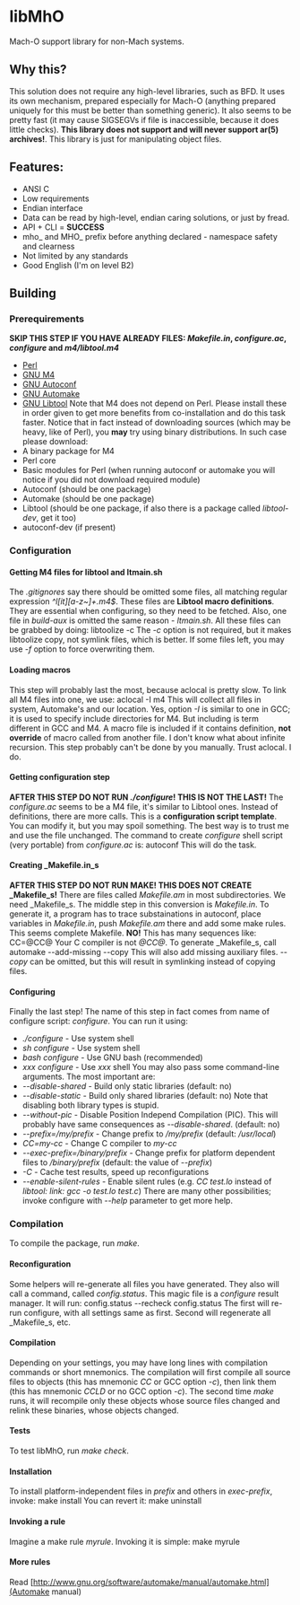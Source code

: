 # libMhO
Mach-O support library for non-Mach systems.
## Why this?
This solution does not require any high-level libraries, such as BFD. It uses its own mechanism, prepared especially for Mach-O (anything prepared uniquely for this must be better than something generic).
It also seems to be pretty fast (it may cause SIGSEGVs if file is inaccessible, because it does little checks). **This library does not support and will never support ar(5) archives!**. This library is
just for manipulating object files.
## Features:
 - ANSI C
 - Low requirements
 - Endian interface
 - Data can be read by high-level, endian caring solutions, or just by fread.
 - API + CLI = **SUCCESS**
 - mho\_ and MHO\_ prefix before anything declared - namespace safety and clearness
 - Not limited by any standards
 - Good English (I'm on level B2)
## Building
### Prerequirements
**SKIP THIS STEP IF YOU HAVE ALREADY FILES: _Makefile.in_, _configure.ac_, _configure_ and _m4/libtool.m4_**
 - [Perl](http://www.perl.org)
 - [GNU M4](http://www.gnu.org/software/m4)
 - [GNU Autoconf](http://www.gnu.org/software/autoconf)
 - [GNU Automake](http://www.gnu.org/software/automake)
 - [GNU Libtool](http://www.gnu.org/software/libtool)
Note that M4 does not depend on Perl.
Please install these in order given to get more benefits from co-installation and do this task faster. Notice that in fact instead of downloading sources (which may be heavy, like of Perl), you **may**
try using binary distributions. In such case please download:
 - A binary package for M4
 - Perl core
 - Basic modules for Perl (when running autoconf or automake you will notice if you did not download required module)
 - Autoconf (should be one package)
 - Automake (should be one package)
 - Libtool (should be one package, if also there is a package called _libtool-dev_, get it too)
 - autoconf-dev (if present)
### Configuration
#### Getting M4 files for libtool and ltmain.sh
The _.gitignores_ say there should be omitted some files, all matching regular expression _^l[it][a-z~]+\.m4$_. These files are **Libtool macro definitions**. They are essential when configuring, so they
need to be fetched. Also, one file in _build-aux_ is omitted the same reason - _ltmain.sh_. All these files can be grabbed by doing:
	libtoolize -c
The _-c_ option is not required, but it makes libtoolize copy, not symlink files, which is better. If some files left, you may use _-f_ option to force overwriting them.
#### Loading macros
This step will probably last the most, because aclocal is pretty slow. To link all M4 files into one, we use:
	aclocal -I m4
This will collect all files in system, Automake's and our location. Yes, option _-I_ is similar to one in GCC; it is used to specify include directories for M4. But including is term different in GCC and
M4. A macro file is included if it contains definition, **not override** of macro called from another file. I don't know what about infinite recursion. This step probably can't be done by you manually.
Trust aclocal. I do.
#### Getting configuration step
**AFTER THIS STEP DO NOT RUN _./configure_! THIS IS NOT THE LAST!**
The _configure.ac_ seems to be a M4 file, it's similar to Libtool ones. Instead of definitions, there are more calls. This is a **configuration script template**. You can modify it, but you may spoil
something. The best way is to trust me and use the file unchanged. The command to create _configure_ shell script (very portable) from _configure.ac_ is:
	autoconf
This will do the task.
#### Creating _Makefile.in_s
**AFTER THIS STEP DO NOT RUN MAKE! THIS DOES NOT CREATE _Makefile_s!**
There are files called _Makefile.am_ in most subdirectories. We need _Makefile_s. The middle step in this conversion is _Makefile.in_. To generate it, a program has to trace substainations in autoconf,
place variables in _Makefile.in_, push _Makefile.am_ there and add some make rules. This seems complete Makefile. **NO!** This has many sequences like:
	CC=@CC@
Your C compiler is not _@CC@_.
To generate _Makefile_s, call
	automake --add-missing --copy
This will also add missing auxiliary files. _--copy_ can be omitted, but this will result in symlinking instead of copying files.
#### Configuring
Finally the last step! The name of this step in fact comes from name of configure script: _configure_. You can run it using:
 - _./configure_ - Use system shell
 - _sh configure_ - Use system shell
 - _bash configure_ - Use GNU bash (recommended)
 - _xxx configure_ - Use _xxx_ shell
You may also pass some command-line arguments. The most important are:
 - _--disable-shared_ - Build only static libraries (default: no)
 - _--disable-static_ - Build only shared libraries (default: no)
Note that disabling both library types is stupid.
 - _--without-pic_ - Disable Position Independ Compilation (PIC). This will probably have same consequences as _--disable-shared_. (default: no)
 - _--prefix=/my/prefix_ - Change prefix to _/my/prefix_ (default: _/usr/local_)
 - _CC=my-cc_ - Change C compiler to _my-cc_
 - _--exec-prefix=/binary/prefix_ - Change prefix for platform dependent files to _/binary/prefix_ (default: the value of _--prefix_)
 - _-C_ - Cache test results, speed up reconfigurations
 - _--enable-silent-rules_ - Enable silent rules (e.g. _CC test.lo_ instead of _libtool: link: gcc -o test.lo test.c_)
There are many other possibilities; invoke configure with _--help_ parameter to get more help.
### Compilation
To compile the package, run _make_.
#### Reconfiguration
Some helpers will re-generate all files you have generated. They also will call a command, called _config.status_. This magic file is a _configure_ result manager. It will run:
	config.status --recheck
	config.status
The first will re-run configure, with all settings same as first. Second will regenerate all _Makefile_s, etc.
#### Compilation
Depending on your settings, you may have long lines with compilation commands or short mnemonics. The compilation will first compile all source files to objects (this has mnemonic _CC_ or GCC option
_-c_), then link them (this has mnemonic _CCLD_ or no GCC option _-c_). The second time _make_ runs, it will recompile only these objects whose source files changed and relink these binaries, whose
objects changed.
#### Tests
To test libMhO, run _make check_.
#### Installation
To install platform-independent files in _prefix_ and others in _exec-prefix_, invoke:
	make install
You can revert it:
	make uninstall
#### Invoking a rule
Imagine a make rule _myrule_. Invoking it is simple:
	make myrule
#### More rules
Read [http://www.gnu.org/software/automake/manual/automake.html](Automake manual)
